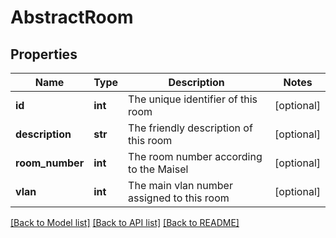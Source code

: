 # AbstractRoom

## Properties
Name | Type | Description | Notes
------------ | ------------- | ------------- | -------------
**id** | **int** | The unique identifier of this room | [optional] 
**description** | **str** | The friendly description of this room | [optional] 
**room_number** | **int** | The room number according to the Maisel | [optional] 
**vlan** | **int** | The main vlan number assigned to this room | [optional] 

[[Back to Model list]](../README.md#documentation-for-models) [[Back to API list]](../README.md#documentation-for-api-endpoints) [[Back to README]](../README.md)

